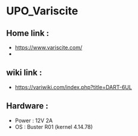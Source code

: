# UPO_Variscite

## Home link : 
 - https://www.variscite.com/
 - 

## wiki link : 
 - https://variwiki.com/index.php?title=DART-6UL

## Hardware : 
 - Power : 12V 2A
 - OS : Buster R01 (kernel 4.14.78)
